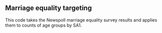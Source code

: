 Marriage equality targeting
---------------------------

This code takes the Newspoll marriage equality survey results and applies them to counts of age groups by SA1.
